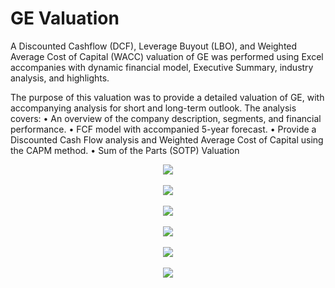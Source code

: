 # GE Valuation

A Discounted Cashflow (DCF), Leverage Buyout (LBO), and Weighted Average Cost of Capital (WACC) valuation of GE was performed using Excel accompanies with dynamic financial model,  Executive Summary, industry analysis, and highlights. 

The purpose of this valuation was  to provide a detailed valuation of GE, with accompanying analysis
for short and long-term outlook. The analysis covers:
• An overview of the company description, segments, and financial performance.
• FCF model with accompanied 5-year forecast.
• Provide a Discounted Cash Flow analysis and Weighted Average Cost of Capital using the 
CAPM method.
• Sum of the Parts (SOTP) Valuation

<div align="center">
  <img src="https://raw.githubusercontent.com/kyle-w-brown/GE-Valuation/master/Images/Wbk_dcf.PNG"><br><br>
</div>


<div align="center">
  <img src="https://raw.githubusercontent.com/kyle-w-brown/GE-Valuation/master/Images/Wbk_sotp.PNG"><br><br>
</div>


<div align="center">
  <img src="https://raw.githubusercontent.com/kyle-w-brown/GE-Valuation/master/Images/Wbk_lbo.PNG"><br><br>
</div>


<div align="center">
  <img src="https://raw.githubusercontent.com/kyle-w-brown/GE-Valuation/master/Images/Wbk_dcf.PNG"><br><br>
</div>

<div align="center">
  <img src="https://raw.githubusercontent.com/kyle-w-brown/GE-Valuation/master/Images/Memo-1.PNG"><br><br>
</div>


<div align="center">
  <img src="https://raw.githubusercontent.com/kyle-w-brown/GE-Valuation/master/Images/memo-2.PNG"><br><br>
</div>
